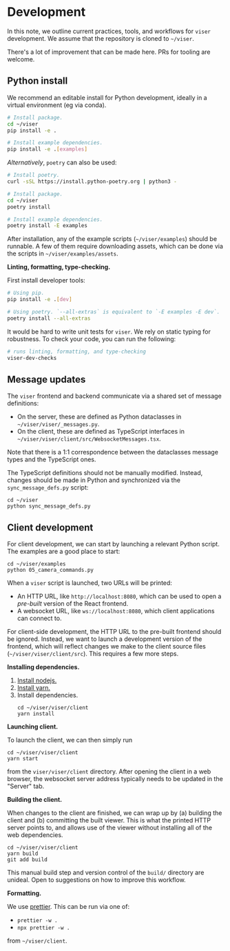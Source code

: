 # Development

In this note, we outline current practices, tools, and workflows for `viser`
development. We assume that the repository is cloned to `~/viser`.

There's a lot of improvement that can be made here. PRs for tooling are welcome.

## Python install

We recommend an editable install for Python development, ideally in a virtual
environment (eg via conda).

```bash
# Install package.
cd ~/viser
pip install -e .

# Install example dependencies.
pip install -e .[examples]
```

_Alternatively_, `poetry` can also be used:

```Bash
# Install poetry.
curl -sSL https://install.python-poetry.org | python3 -

# Install package.
cd ~/viser
poetry install

# Install example dependencies.
poetry install -E examples
```

After installation, any of the example scripts (`~/viser/examples`) should be
runnable. A few of them require downloading assets, which can be done via the
scripts in `~/viser/examples/assets`.

**Linting, formatting, type-checking.**

First install developer tools:

```bash
# Using pip.
pip install -e .[dev]

# Using poetry. `--all-extras` is equivalent to `-E examples -E dev`.
poetry install --all-extras
```

It would be hard to write unit tests for `viser`. We rely on static typing for
robustness. To check your code, you can run the following:

```bash
# runs linting, formatting, and type-checking
viser-dev-checks
```

## Message updates

The `viser` frontend and backend communicate via a shared set of message
definitions:

- On the server, these are defined as Python dataclasses in
  `~/viser/viser/_messages.py`.
- On the client, these are defined as TypeScript interfaces in
  `~/viser/viser/client/src/WebsocketMessages.tsx`.

Note that there is a 1:1 correspondence between the dataclasses message types
and the TypeScript ones.

The TypeScript definitions should not be manually modified. Instead, changes
should be made in Python and synchronized via the `sync_message_defs.py` script:

```
cd ~/viser
python sync_message_defs.py
```

## Client development

For client development, we can start by launching a relevant Python script. The
examples are a good place to start:

```
cd ~/viser/examples
python 05_camera_commands.py
```

When a `viser` script is launched, two URLs will be printed:

- An HTTP URL, like `http://localhost:8080`, which can be used to open a
  _pre-built_ version of the React frontend.
- A websocket URL, like `ws://localhost:8080`, which client applications can
  connect to.

For client-side development, the HTTP URL to the pre-built frontend should be
ignored. Instead, we want to launch a development version of the frontend, which
will reflect changes we make to the client source files
(`~/viser/viser/client/src`). This requires a few more steps.

**Installing dependencies.**

1. [Install nodejs.](https://nodejs.dev/en/download/package-manager)
2. [Install yarn.](https://yarnpkg.com/getting-started/install)
3. Install dependencies.
   ```
   cd ~/viser/viser/client
   yarn install
   ```

**Launching client.**

To launch the client, we can then simply run

```
cd ~/viser/viser/client
yarn start
```

from the `viser/viser/client` directory. After opening the client in a web
browser, the websocket server address typically needs to be updated in the
"Server" tab.

**Building the client.**

When changes to the client are finished, we can wrap up by (a) building the
client and (b) committing the built viewer. This is what the printed HTTP server
points to, and allows use of the viewer without installing all of the web
dependencies.

```
cd ~/viser/viser/client
yarn build
git add build
```

This manual build step and version control of the `build/` directory are
unideal. Open to suggestions on how to improve this workflow.

**Formatting.**

We use [prettier](https://prettier.io/docs/en/install.html). This can be run via
one of:

- `prettier -w .`
- `npx prettier -w .`

from `~/viser/client`.
